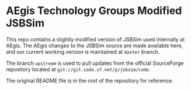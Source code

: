# AEgis Technology Groups Modified JSBSim

This repo contains a slightly modified version of JSBSim used internally at AEgis.  The AEgis changes to the JSBSim source are made available here, and our current working version is maintained at `master` branch.

The branch `upstream` is used to pull updates from the official SourceForge repository located at `git://git.code.sf.net/p/jsbsim/code`.

The original README file is in the root of the repository for reference.